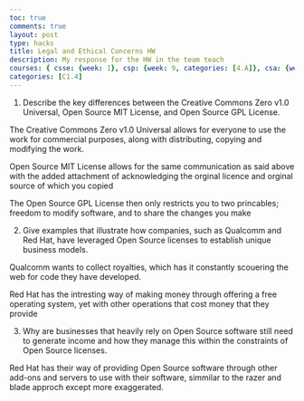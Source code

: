 ```yaml
---
toc: true
comments: true
layout: post
type: hacks
title: Legal and Ethical Concerns HW
description: My response for the HW in the team teach
courses: { csse: {week: 1}, csp: {week: 9, categories: [4.A]}, csa: {week: 0} }
categories: [C1.4]
---
```


1. Describe the key differences between the Creative Commons Zero v1.0 Universal, Open Source MIT License, and Open Source GPL License.

The Creative Commons Zero v1.0 Universal allows for everyone to use the work for commercial purposes, along with distributing, copying and modifying the work.

Open Source MIT License allows for the same communication as said above with the added attachment of acknowledging the orginal licence and orginal source of which you copied

The Open Source GPL License then only restricts you to two princables; freedom to modify software, and to share the changes you make

2. Give examples that illustrate how companies, such as Qualcomm and Red Hat, have leveraged Open Source licenses to establish unique business models.

Qualcomm wants to collect royalties, which has it constantly scouering the web for code they have developed.

Red Hat has the intresting way of making money through offering a free operating system, yet with other operations that cost money that they provide

3. Why are businesses that heavily rely on Open Source software still need to generate income and how they manage this within the constraints of Open Source licenses.

Red Hat has their way of providing Open Source software through other add-ons and servers to use with their software, simmilar to the razer and blade approch except more exaggerated. 